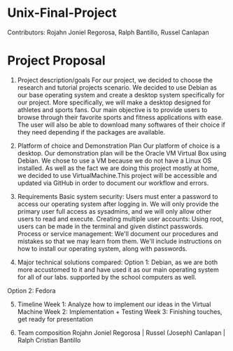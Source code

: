 # Unix-Final-Project
Contributors: Rojahn Joniel Regorosa, Ralph Bantillo, Russel Canlapan

# Project Proposal

1. Project description/goals
For our project, we decided to choose the research and tutorial projects scenario. We decided to use Debian as our base operating system and create a desktop system specifically for our project. More specifically, we will make a desktop designed for athletes and sports fans. Our main objective is to provide users to browse through their favorite sports and fitness applications with ease. The user will also be able to download many softwares of their choice if they need depending if the packages are available.

2. Platform of choice and Demonstration Plan
Our platform of choice is a desktop. Our demonstration plan will be the Oracle VM Virtual Box using Debian. We chose to use a VM because we do not have a Linux OS installed. As well as the fact we are doing this project mostly at home, we decided to use VirtualMachine.This project will be accessible and updated via GitHub in order to document our workflow and errors.

3. Requirements
Basic system security: Users must enter a password to access our operating system after logging in. We will only provide the primary user full access as sysadmins, and we will only allow other users to read and execute.
Creating multiple user accounts: Using root, users can be made in the terminal and given distinct passwords.
Process or service management: We'll document our procedures and mistakes so that we may learn from them. We'll include instructions on how to install our operating system, along with passwords.

4. Major technical solutions compared:
Option 1: Debian, as we are both more accustomed to it and have used it as our main operating system for all of our labs. supported by the school computers as well.	

Option 2: Fedora

5. Timeline
Week 1: Analyze how to implement our ideas in the Virtual Machine
Week 2: Implementation + Testing
Week 3: Finishing touches, get ready for presentation

6. Team composition
Rojahn Joniel Regorosa | Russel (Joseph) Canlapan | Ralph Cristian Bantillo

